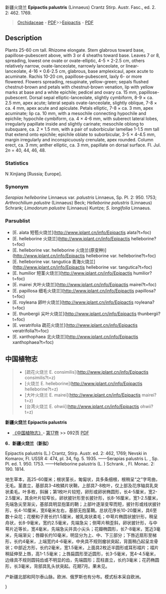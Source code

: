 新疆火烧兰 **Epipactis palustris** (Linnaeus) Crantz Stirp. Austr. Fasc., ed. 2. 2: 462. 1769.

> [Orchidaceae](http://www.iplant.cn/info/Orchidaceae?t=foc) - [PDF](http://www.iplant.cn/foc/pdf/Orchidaceae.pdf)>>[Epipactis](http://www.iplant.cn/info/Epipactis?t=foc) - [PDF](http://www.iplant.cn/foc/pdf/Epipactis.pdf)

## Description

Plants 25-60 cm tall. Rhizome elongate. Stem glabrous toward base, papillose-pubescent above, with 3 or 4 sheaths toward base. Leaves 7 or 8, spreading, lowest one ovate or ovate-elliptic, 4-5 × 2-2.5 cm, others relatively narrow, ovate-lanceolate, narrowly lanceolate, or linear-lanceolate, 4-16 × 0.6-2.5 cm, glabrous, base amplexicaul, apex acute to acuminate. Rachis 10-20 cm, papillose-pubescent, laxly 6- or more flowered. Flowers spreading, resupinate, yellow-green; sepals flushed chestnut-brown and petals with chestnut-brown venation, lip with yellow marks at base and a white epichile; pedicel and ovary ca. 15 mm, papillose-pubescent. Dorsal sepal elliptic-lanceolate, slightly cymbiform, 8-9 × ca. 2.5 mm, apex acute; lateral sepals ovate-lanceolate, slightly oblique, 7-8 × ca. 4 mm, apex acute and apiculate. Petals elliptic, 7-8 × ca. 3 mm, apex acuminate; lip ca. 10 mm, with a mesochile connecting hypochile and epichile; hypochile cymbiform, ca. 4 × 4-6 mm, with suberect lateral lobes, irregularly papillate inside and slightly carinate; mesochile oblong to subsquare, ca. 2 × 1.5 mm, with a pair of suborbicular lamellae 1-1.5 mm tall that extend onto epichile; epichile oblate to suborbicular, 3-5 × 4-4.5 mm, margin irregularly and inconspicuously crenulate, apex rounded. Column erect, ca. 3 mm; anther elliptic, ca. 3 mm, papillate on dorsal surface. Fl. Jul. 2*n* = 40, 44, 46, 48.

### Statistics
N Xinjiang [Russia; Europe].

### Synonym
*Serapias helleborine* Linnaeus var. *palustris* Linnaeus, Sp. Pl. 2: 950. 1753; *Arthrochilium palustre* (Linnaeus) Beck; *Helleborine palustris* (Linnaeus) Schrank; *Limodorum palustre* (Linnaeus) Kuntze; *S. longifolia* Linnaeus.



### Parsublist

* [E.  alata  短苞火烧兰](http://www.iplant.cn/info/Epipactis alata?t=foc)
* [E.  helleborine  火烧兰](http://www.iplant.cn/info/Epipactis helleborine?t=foc)
* [E.  helleborine var. helleborine  火烧兰(原变种)](http://www.iplant.cn/info/Epipactis helleborine var. helleborine?t=foc)
* [E.  helleborine var. tangutica  青海火烧兰](http://www.iplant.cn/info/Epipactis helleborine var. tangutica?t=foc)
* [E.  humilior  短茎火烧兰](http://www.iplant.cn/info/Epipactis humilior?t=foc)
* [E.  mairei  大叶火烧兰](http://www.iplant.cn/info/Epipactis mairei?t=foc)
* [E.  papillosa  细毛火烧兰](http://www.iplant.cn/info/Epipactis papillosa?t=foc)
* [E.  royleana  卵叶火烧兰](http://www.iplant.cn/info/Epipactis royleana?t=foc)
* [E.  thunbergii  尖叶火烧兰](http://www.iplant.cn/info/Epipactis thunbergii?t=foc)
* [E.  veratrifolia  疏花火烧兰](http://www.iplant.cn/info/Epipactis veratrifolia?t=foc)
* [E.  xanthophaea  北火烧兰](http://www.iplant.cn/info/Epipactis xanthophaea?t=foc)


## 中国植物志

> * [疏花火烧兰  E.  consimilis](http://www.iplant.cn/info/Epipactis consimilis?t=z)
> * [火烧兰  E.  helleborine](http://www.iplant.cn/info/Epipactis helleborine?t=z)
> * [大叶火烧兰  E.  mairei](http://www.iplant.cn/info/Epipactis mairei?t=z)
> * [台湾火烧兰  E.  ohwii](http://www.iplant.cn/info/Epipactis ohwii?t=z)


**新疆火烧兰 Epipactis palustris**

* [《中国植物志》](http://www.iplant.cn/frps)- [第17卷](http://www.iplant.cn/frps/vol/17) >> 092页 [PDF](http://www.iplant.cn/frps/pdf/17/092.pdf)


**6．新疆火烧兰（新拟）**

Epipactis palustris (L.) Crantz, Stirp. Austr. ed. 2: 462, 1769; Nevski in Komarov, Fl. USSR 4: 474, pl. 34, fig. 5. 1935. ——Serapias palustris L. , Sp. Pl. ed. 1. 950. 1753. ——Helleborine palustris (L. ) Schrank. , Fl. Monac. 2: 190. 1814.

地生草本，高25-60厘米；根状茎长，匍匐状，具多条细根，根稍呈“之”字弯曲，无毛。茎直立，基部具3-4枚鳞片状鞘，上部具7-8枚叶，仅上部及花序轴具乳突状柔毛。叶多枚，斜展；第1枚叶片较短，卵形或卵状椭圆形，长4-5厘米，宽2-2.5厘米，其余叶片较窄长，卵状披针形至长披针形，长8-16厘米，宽1-2.5厘米，先端急尖至渐尖，基部具明显抱茎的鞘；上部叶逐渐变窄而短，披针形或线状披针形，长4-10厘米，宽6毫米左右，基部无抱茎鞘。总状花序长10-20厘米，具6至数十朵花；花梗和子房长约1.5厘米，被乳突状柔毛；中萼片椭圆状披针形，稍呈舟状，长8-9毫米，宽约2.5毫米，先端急尖；侧萼片稍歪斜，卵状披针形，与中萼片近等长，宽4毫米，先端急尖并具小尖头；花瓣椭圆形，长7-8毫米，宽近3毫米，先端渐尖；唇瓣长约10毫米，明显分为上、中、下三部分；下唇近扇形至梯形，长约4毫米，上端宽约4-6毫米，中央具不规则瘤状突起，背面稍凸起呈龙骨状；中部近方形，长约2毫米，宽1.5毫米，上面具2枚近半圆形或耳形褶片；褶片稍延伸至上唇，高1-1.5毫米；上唇扁圆形至近圆形，长3-5毫米，宽4-4.5毫米，边缘具不规则圆钝齿或不明显的齿，先端圆形；蕊柱直立，长约3毫米；花药椭圆形，长3毫米，背部具乳头状突起。花期7月。果未见。

产新疆北部和阿尔泰山脉。欧洲、俄罗斯也有分布。模式标本采自欧洲。



}